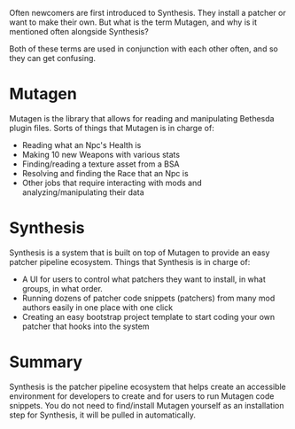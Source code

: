 Often newcomers are first introduced to Synthesis.  They install a patcher or want to make their own.
But what is the term Mutagen, and why is it mentioned often alongside Synthesis?

Both of these terms are used in conjunction with each other often, and so they can get confusing.

# Mutagen
Mutagen is the library that allows for reading and manipulating Bethesda plugin files.  Sorts of things that Mutagen is in charge of:
- Reading what an Npc's Health is
- Making 10 new Weapons with various stats
- Finding/reading a texture asset from a BSA
- Resolving and finding the Race that an Npc is
- Other jobs that require interacting with mods and analyzing/manipulating their data

# Synthesis
Synthesis is a system that is built on top of Mutagen to provide an easy patcher pipeline ecosystem.  Things that Synthesis is in charge of:
- A UI for users to control what patchers they want to install, in what groups, in what order.
- Running dozens of patcher code snippets (patchers) from many mod authors easily in one place with one click
- Creating an easy bootstrap project template to start coding your own patcher that hooks into the system

# Summary
Synthesis is the patcher pipeline ecosystem that helps create an accessible environment for developers to create and for users to run Mutagen code snippets.   You do not need to find/install Mutagen yourself as an installation step for Synthesis, it will be pulled in automatically.